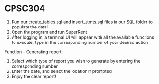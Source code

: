 # CPSC304

1. Run our create_tables.sql and insert_stmts.sql files in our SQL folder to populate the data!
2. Open the program and run SuperRent
3. After logging in, a terminal UI will appear with all the available functions to execute, type in the corresponding number of your desired action


Function - Generating report:
1. Select which type of report you wish to generate by entering the corresponding number
2. Enter the date, and select the location if prompted
3. Enjoy the clear report!
